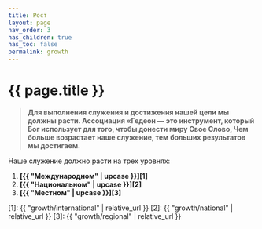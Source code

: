 ```yaml
---
title: Рост
layout: page
nav_order: 3
has_children: true
has_toc: false
permalink: growth
---
```


# {{ page.title }}

> **Для выполнения служения и достижения нашей цели мы должны расти.
> Ассоциация «Гедеон — это инструмент, который Бог использует для того,
> чтобы донести миру Свое Слово, Чем больше возрастает наше служение,
> тем больших результатов мы достигаем.**

Наше служение должно расти на трех уровнях:

1. **[{{ "Международном" | upcase }}][1]**
2. **[{{ "Национальном" | upcase }}][2]**
3. **[{{ "Местном" | upcase }}][3]**

[1]: {{ "growth/international" | relative_url }}
[2]: {{ "growth/national" | relative_url }}
[3]: {{ "growth/regional" | relative_url }}

